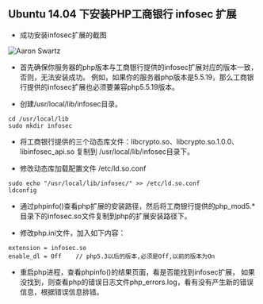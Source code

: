 ## Ubuntu 14.04 下安装PHP工商银行 infosec 扩展
* 成功安装infosec扩展的截图

![Aaron Swartz](https://raw.githubusercontent.com/xiabeifeng/study-notes/master/Linux/images/infosec.png)

* 首先确保你服务器的php版本与工商银行提供的infosec扩展对应的版本一致，否则，无法安装成功。
例如，如果你的服务器php版本是5.5.19，那么工商银行提供的infosec扩展也必须要兼容php5.5.19版本。

* 创建/usr/local/lib/infosec目录。
```
cd /usr/local/lib
sudo mkdir infosec
```

* 将工商银行提供的三个动态库文件：libcrypto.so、libcrypto.so.1.0.0、libinfosec_api.so 复制到 /usr/local/lib/infosec目录下。

* 修改动态库加载配置文件 /etc/ld.so.conf
```
sudo echo "/usr/local/lib/infosec/" >> /etc/ld.so.conf
ldconfig
```

* 通过phpinfo()查看php扩展的安装路径，然后将工商银行提供的php_mod5.*目录下的infosec.so文件复制到php的扩展安装路径下。

* 修改php.ini文件，加入如下内容：
```
extension = infosec.so
enable_dl = Off    // php5.3以后的版本,必须是Off,以前的版本为On
```

* 重启php进程，查看phpinfo()的结果页面，看是否能找到infosec扩展，
如果没找到，则查看php的错误日志文件php_errors.log，看有没有产生新的错误信息，根据错误信息排错。
